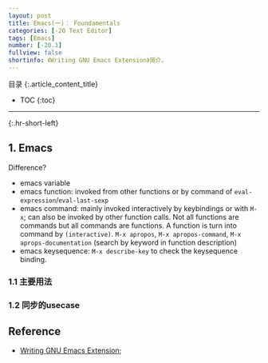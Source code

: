 ```yaml
---
layout: post
title: Emacs(一)： Foundamentals
categories: [-20 Text Editor]
tags: [Emacs]
number: [-20.1]
fullview: false
shortinfo: 《Writing GNU Emacs Extension》简介。
---
```

目录
{:.article_content_title}


* TOC
{:toc}

---
{:.hr-short-left}

## 1. Emacs ##

Difference?

- emacs variable
- emacs function: invoked from other functions or by command of `eval-expression`/`eval-last-sexp`
- emacs command: mainly invoked interactively by keybindings or with `M-x`; can also be invoked by other function calls. Not all functions are commands but all commands are functions. A function is turn into command by `(interactive)`. `M-x apropos`, `M-x apropos-command`, `M-x aprops-documentation` (search by keyword in function description)
- emacs keysequence: `M-x describe-key` to check the keysequence binding.

### 1.1 主要用法



### 1.2 同步的usecase



## Reference

- [Writing GNU Emacs Extension](https://book.douban.com/subject/1432819/);
